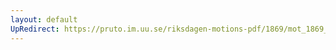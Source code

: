 ```yaml
---
layout: default
UpRedirect: https://pruto.im.uu.se/riksdagen-motions-pdf/1869/mot_1869__ak__232/mot_1869__ak__232-004.pdf
---
```

